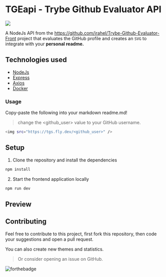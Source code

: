 # TGEapi - Trybe Github Evaluator API

<img src = "https://img.shields.io/website-up-down-green-red/http/monip.org.svg"/>

A NodeJs API from the https://github.com/irahel/Trybe-Github-Evaluator-Front project that evaluates the GitHub profile and creates an `SVG` to integrate with your **personal readme.**

## Technologies used
- [NodeJs](https://nodejs.org/en/)
- [Express](http://expressjs.com/pt-br/)
- [Axios](https://axios-http.com)
- [Docker](https://www.docker.com)

### Usage

Copy-paste the following into your markdown readme.md!
> change the <github_user> value to your GitHub username.

```bash
<img src="https://tgs.fly.dev/<github_user>" />
```

## Setup

1. Clone the repository and install the dependencies
```bash
npm install
```
2. Start the frontend application locally
```bash
npm run dev
```

## Preview



## Contributing

Feel free to contribute to this project, first fork this repository, then code your suggestions and open a pull request.

You can also create new themes and statistics.

> Or consider opening an issue on GitHub.

![forthebadge](https://forthebadge.com/images/badges/built-with-love.svg)